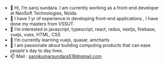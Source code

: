 - 👋 Hi, I’m saroj sundara. I am currently working as a front-end developer at NeoSoft Technologies, Noida. 
- 👋 I have 1 yr of experience in developing front-end applications , I have done my masters from VSSUT.
- 👀 I’m interested in javascript, typescript, react, redux, nextjs, firebase, vuejs, vuex, HTML, CSS
- 🌱 I’m currently learning vuejs, quasar, amcharts
- 💞️ I am passionate about building computing products that can ease people's day to day lives.
- 📫 Mail : sarojkumarsundara518@gmail.com

